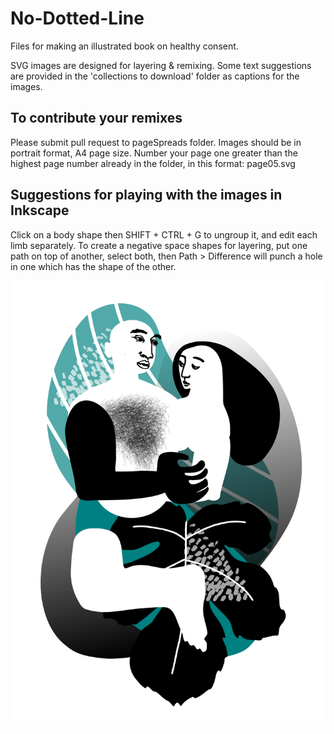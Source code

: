 # No-Dotted-Line
Files for making an illustrated book on healthy consent.

SVG images are designed for layering & remixing. 
Some text suggestions are provided in the 'collections to download' folder as captions for the images.

## To contribute your remixes
Please submit pull request to pageSpreads folder. Images should be in portrait format, A4 page size. Number your page one greater than the highest page number already in the folder, in this format: page05.svg

## Suggestions for playing with the images in Inkscape
Click on a body shape then SHIFT + CTRL + G to ungroup it, and edit each limb separately.
To create a negative space shapes for layering, put one path on top of another, select both, then Path > Difference will punch a hole in one which has the shape of the other.

![sample page](pageSpreads/page5.svg)
